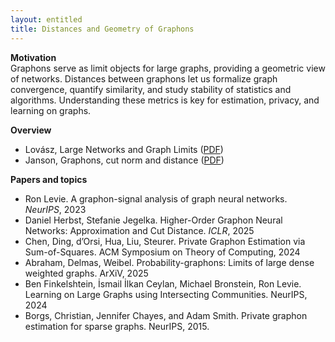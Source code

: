 ```yaml
---
layout: entitled
title: Distances and Geometry of Graphons
---
```


**Motivation**  
Graphons serve as limit objects for large graphs, providing a geometric view of networks. Distances between graphons let us formalize graph convergence, quantify similarity, and study stability of statistics and algorithms. Understanding these metrics is key for estimation, privacy, and learning on graphs.

**Overview**  
- Lovász, Large Networks and Graph Limits ([PDF](https://www.cs.elte.hu/~lovasz/bookxx/hombook-almost.final.pdf))  
- Janson, Graphons, cut norm and distance ([PDF](https://nyjm.albany.edu/m/2013/4v.pdf))  

**Papers and topics**  
- Ron Levie. A graphon-signal analysis of graph neural networks. *NeurIPS*, 2023
- Daniel Herbst, Stefanie Jegelka. Higher-Order Graphon Neural Networks: Approximation and Cut Distance. *ICLR*, 2025
- Chen, Ding, d’Orsi, Hua, Liu, Steurer. Private Graphon Estimation via Sum-of-Squares. ACM Symposium on Theory of Computing, 2024
- Abraham, Delmas, Weibel. Probability-graphons: Limits of large dense weighted graphs. ArXiV, 2025
- Ben Finkelshtein, İsmail İlkan Ceylan, Michael Bronstein, Ron Levie. Learning on Large Graphs using Intersecting Communities. NeurIPS, 2024
- Borgs, Christian, Jennifer Chayes, and Adam Smith. Private graphon estimation for sparse graphs. NeurIPS, 2015.
